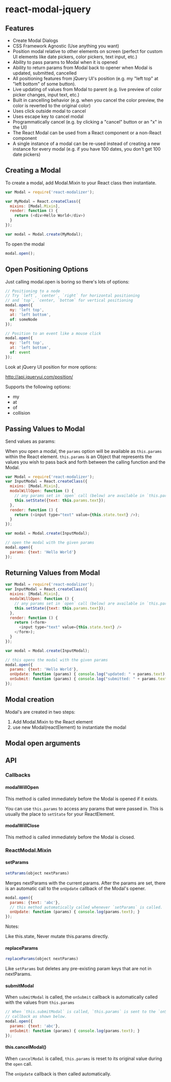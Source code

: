 # react-modal-jquery

## Features

* Create Modal Dialogs
* CSS Framework Agnostic (Use anything you want)
* Position modal relative to other elements on screen (perfect for custom UI elements like date pickers, color pickers, text input, etc.)
* Ability to pass params to Modal when it is opened
* Ability to return params from Modal back to opener when Modal is updated, submitted, cancelled
* All positioning features from jQuery UI's position (e.g. my "left top" at "left bottom" of some button).
* Live updating of values from Modal to parent (e.g. live preview of color picker changes, input text, etc.)
* Built in cancelling behavior (e.g. when you cancel the color preview, the color is reverted to the original color)
* Uses click outside modal to cancel
* Uses escape key to cancel modal
* Programmatically cancel (e.g. by clicking a "cancel" button or an "x" in the UI)
* The React Modal can be used from a React component or a non-React component
* A single instance of a modal can be re-used instead of creating a new instance for every modal (e.g. if you have 100 dates, you don't get 100 date pickers)


## Creating a Modal

To create a modal, add Modal.Mixin to your React class then instantiate.

```javascript
var Modal = require('react-modalizer');

var MyModal = React.createClass({
  mixins: [Modal.Mixin],
  render: function () {
    return (<div>Hello World</div>)
  }
});

var modal = Modal.create(MyModal);
```

To open the modal

```javascript
modal.open();
```


## Open Positioning Options

Just calling modal.open is boring so there's lots of options:

```javascript
// Positioning to a node
// Try `left`, `center`, `right` for horizontal positioning
// and `top`, `center, `bottom` for vertical positioning
modal.open({
  my: 'left top',
  at: 'left bottom',
  of: someNode
});

// Position to an event like a mouse click
modal.open({
  my: 'left top',
  at: 'left bottom',
  of: event
});
```

Look at jQuery UI position for more options:

http://api.jqueryui.com/position/

Supports the following options:

* my
* at
* of
* collision


## Passing Values to Modal

Send values as params:

When you open a modal, the `params` option will be available as `this.params` within the React element. `this.params` is an Object that represents the values you wish to pass back and forth between the calling function and the Modal.

```javascript
var Modal = require('react-modalizer');
var InputModal = React.createClass({
  mixins: [Modal.Mixin],
  modalWillOpen: function () {
    // any params set in `open` call (below) are available in `this.params`
    this.setState({text: this.params.text});
  },
  render: function () {
    return (<input type="text" value={this.state.text} />);
  }
});

var modal = Modal.create(InputModal);

// open the modal with the given params
modal.open({
  params: {text: 'Hello World'}
});

```


## Returning Values from Modal

```javascript
var Modal = require('react-modalizer');
var InputModal = React.createClass({
  mixins: [Modal.Mixin],
  modalWillOpen: function () {
    // any params set in `open` call (below) are available in `this.params`
    this.setState({text: this.params.text});
  },
  render: function () {
    return (<form>
      <input type="text" value={this.state.text} />
    </form>);
  }
});

var modal = Modal.create(InputModal);

// this opens the modal with the given params
modal.open({
  params: {text: 'Hello World'},
  onUpdate: function (params) { console.log("updated: " + params.text); }
  onSubmit: function (params) { console.log("submitted: " + params.text); }
});

```

## Modal creation

Modal's are created in two steps:

1. Add Modal.Mixin to the React element
2. use new Modal(reactElement) to instantiate the modal

## Modal open arguments


## API

### Callbacks

#### modalWillOpen

This method is called immediately before the Modal is opened if it exists.

You can use `this.params` to access any params that were passed in. This is usually the place to `setState` for your ReactElement.

#### modalWillClose

This method is called immediately before the Modal is closed.



### ReactModal.Mixin

#### setParams

```javascript
setParams(object nextParams)
```

Merges nextParams with the current params. After the params are set, there is an automatic call to the `onUpdate` callback of the Modal's opener.

```javascript
modal.open({
  params: {text: 'abc'},
  // this method automatically called whenever `setParams` is called.
  onUpdate: function (params) { console.log(params.text); }
});
```

Notes:

Like this.state, Never mutate this.params directly.


#### replaceParams

```javascript
replaceParams(object nextParams)
```

Like `setParams` but deletes any pre-existing param keys that are not in nextParams.

#### submitModal

When `submitModal` is called, the `onSubmit` callback is automatically called with the values from `this.params`

```javascript
// When `this.submitModal` is called, `this.params` is sent to the `onSubmit`
// callback as shown below.
modal.open({
  params: {text: 'abc'},
  onSubmit: function (params) { console.log(params.text); }
});
```


#### this.cancelModal()

When `cancelModal` is called, `this.params` is reset to its original value during the `open` call.

The `onUpdate` callback is then called automatically.